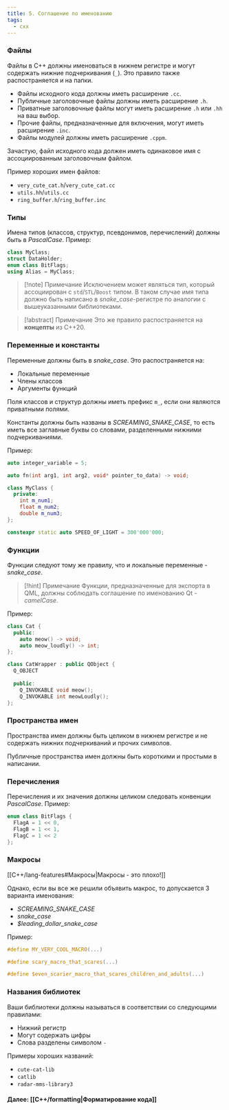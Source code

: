 ```yaml
---
title: 5. Соглашение по именованию
tags:
  - cxx
---
```

### Файлы
Файлы в С++ должны именоваться в нижнем регистре и могут содержать нижние подчеркивания (`_`). Это правило также распостраняется и на папки.

- Файлы исходного кода должны иметь расширение `.cc`.
- Публичные заголовочные файлы должны иметь расширение `.h`.
- Приватные заголовочные файлы могут иметь расширение `.h` или `.hh` на ваш выбор.
- Прочие файлы, предназначенные для включения, могут иметь расширение `.inc`.
- Файлы модулей должны иметь расширение `.cppm`.

Зачастую, файл исходного кода должен иметь одинаковое имя с ассоциированным заголовочным файлом.

Пример хороших имен файлов:
- `very_cute_cat.h`/`very_cute_cat.cc`
- `utils.hh`/`utils.cc`
- `ring_buffer.h`/`ring_buffer.inc`

### Типы
Имена типов (классов, структур, псевдонимов, перечислений) должны быть в *PascalCase*. 
Пример:
```cpp
class MyClass;
struct DataHolder;
enum class BitFlags;
using Alias = MyClass;
```

> [!note] Примечание
> Исключением может являться тип, который ассоциирован с `std`/`STL`/`Boost` типом. В таком случае имя типа должно быть написано в *snake_case*-регистре по аналогии с вышеуказанными библиотеками.

> [!abstract] Примечание
> Это же правило распостраняется на **концепты** из С++20.

### Переменные и константы 
Переменные должны быть в *snake_case*. Это распостраняется на:
- Локальные переменные
- Члены классов
- Аргументы функций

Поля классов и структур должны иметь префикс `m_`, если они являются приватными полями.

Константы должны быть названы в *SCREAMING_SNAKE_CASE*, то есть иметь все заглавные буквы со словами, разделенными нижними подчеркиваниями.

Пример:
```cpp
auto integer_variable = 5;

auto fn(int arg1, int arg2, void* pointer_to_data) -> void;

class MyClass {
  private:
    int m_num1;
    float m_num2;
    double m_num3;
};

constexpr static auto SPEED_OF_LIGHT = 300'000'000;
```

### Функции
Функции следуют тому же правилу, что и локальные переменные - *snake_case*.

> [!hint] Примечание
> Функции, предназначенные для экспорта в QML, должны соблюдать соглашение по именованию Qt - *camelCase*.

Пример:
```cpp
class Cat {
  public:
    auto meow() -> void;
    auto meow_loudly() -> int;
};

class CatWrapper : public QObject {
  Q_OBJECT
  
  public:
    Q_INVOKABLE void meow();
    Q_INVOKABLE int meowLoudly();
};
```

### Пространства имен
Пространства имен должны быть целиком в нижнем регистре и не содержать нижних подчеркиваний и прочих символов.

Публичные пространства имен должны быть короткими и простыми в написании.

### Перечисления
Перечисления и их значения должны целиком следовать конвенции *PascalCase*.
Пример:
```cpp
enum class BitFlags {
  FlagA = 1 << 0,
  FlagB = 1 << 1,
  FlagC = 1 << 2
};
```

### Макросы
[[C++/lang-features#Макросы|Макросы - это плохо!]]

Однако, если вы все же решили объявить макрос, то допускается 3 варианта именования:
- *SCREAMING_SNAKE_CASE*
- *snake_case*
- *$leading_dollar_snake_case*

Пример:
```cpp
#define MY_VERY_COOL_MACRO(...)

#define scary_macro_that_scares(...)

#define $even_scarier_macro_that_scares_children_and_adults(...)
```

### Названия библиотек
Ваши библиотеки должны называться в соответствии со следующими правилами:
- Нижний регистр
- Могут содержать цифры
- Слова разделены символом `-`

Примеры хороших названий:
- `cute-cat-lib`
- `catlib`
- `radar-mms-library3`

#### Далее: [[C++/formatting|Форматирование кода]]